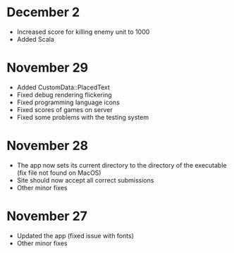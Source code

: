 # December 2

- Increased score for killing enemy unit to 1000
- Added Scala

# November 29

- Added CustomData::PlacedText
- Fixed debug rendering flickering
- Fixed programming language icons
- Fixed scores of games on server
- Fixed some problems with the testing system

# November 28

- The app now sets its current directory to the directory of the executable (fix file not found on MacOS)
- Site should now accept all correct submissions
- Other minor fixes

# November 27

- Updated the app (fixed issue with fonts)
- Other minor fixes